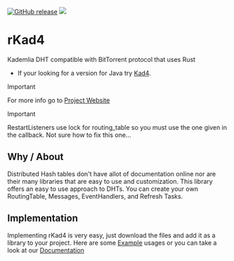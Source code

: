 [![GitHub release](https://img.shields.io/github/v/release/DrBrad/rKad4.svg)](https://github.com/DrBrad/Kad4/releases)
![](https://img.shields.io/badge/platform-win%20%7C%20macos%20%7C%20linux-pass.svg)

# rKad4
Kademlia DHT compatible with BitTorrent protocol that uses Rust
- If your looking for a version for Java try [Kad4](https://github.com/DrBrad/Kad4).
> [!IMPORTANT]
> For more info go to [Project Website](https://kademlia.rs)

> [!IMPORTANT]
> RestartListeners use lock for routing_table so you must use the one given in the callback. Not sure how to fix this one...

Why / About
-----
Distributed Hash tables don't have allot of documentation online nor are their many libraries that are easy to use and customization. This library offers an easy to use approach to DHTs. You can create your own RoutingTable, Messages, EventHandlers, and Refresh Tasks.

Implementation
-----
Implementing rKad4 is very easy, just download the files and add it as a library to your project. Here are some [Example](https://github.com/DrBrad/rKad4/wiki/Examples) usages or you can take a look at our [Documentation](https://github.com/DrBrad/rKad4)
